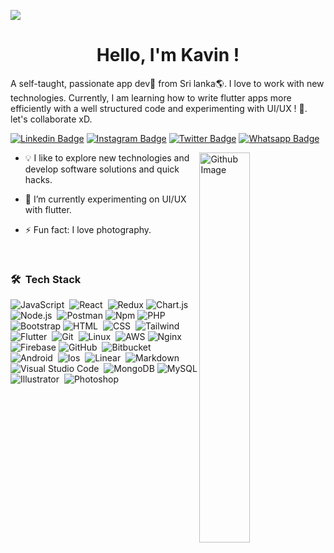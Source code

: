 ![](https://raw.githubusercontent.com/halfrost/halfrost/master/icons/header_.png)

<h1 align="center"> Hello, I'm Kavin ! </h1>
<!-- <img src="https://raw.githubusercontent.com/ABSphreak/ABSphreak/master/gifs/Hi.gif" width="5px"> -->

A self-taught, passionate app dev🎯 from Sri lanka🌎. I love to work with new technologies. Currently, I am learning how to write flutter apps more efficiently with a well structured code and experimenting with UI/UX !  🌱. let's collaborate xD. 


[![Linkedin Badge](https://img.shields.io/badge/-LinkedIn-0e76a8?style=flat-square&logo=Linkedin&logoColor=white)](https://www.linkedin.com/in/kabilraj-selvanantham-952a0313a)
[![Instagram Badge](https://img.shields.io/badge/-Instagram-e4405f?style=flat-square&logo=Instagram&logoColor=white)](https://www.instagram.com/itzskavin/)
[![Twitter Badge](https://img.shields.io/badge/-Twitter-00acee?style=flat-square&logo=Twitter&logoColor=white)](https://twitter.com/c40097c49660485)
[![Whatsapp Badge](https://img.shields.io/badge/-Whatsapp-0DC143?style=flat-square&logo=Whatsapp&logoColor=white)](https://wa.me/+94776213839)

<img width="40%" align="right" alt="Github Image" src="https://media.giphy.com/media/V21UwO1oh2nswmq08I/giphy.gif" />

- 💡 I like to explore new technologies and develop software solutions and quick hacks.
- 🌱 I’m currently experimenting on UI/UX with flutter.

- ⚡ Fun fact: I love photography.
<br>

### 🛠 &nbsp;Tech Stack
  
![JavaScript](https://img.shields.io/badge/-JavaScript-05122A?style=flat&logo=javascript)&nbsp;
![React](https://img.shields.io/badge/-React-05122A?style=flat&logo=react)&nbsp;
![Redux](https://img.shields.io/badge/-Redux-000?&logo=Redux)
![Chart.js](https://img.shields.io/badge/-Chart.js-000?&logo=Chart.js)
![Node.js](https://img.shields.io/badge/-Node.js-05122A?style=flat&logo=node.js)&nbsp;
![Postman](https://img.shields.io/badge/-Postman-000?&logo=Postman)
![Npm](https://img.shields.io/badge/-Npm-000?&logo=Npm)
![PHP](https://img.shields.io/badge/-PHP-000?&logo=PHP)
![Bootstrap](https://img.shields.io/badge/-Bootstrap-05122A?style=flat&logo=bootstrap&logoColor=563D7C)
![HTML](https://img.shields.io/badge/-HTML-05122A?style=flat&logo=HTML5)&nbsp;
![CSS](https://img.shields.io/badge/-CSS-05122A?style=flat&logo=CSS3&logoColor=1572B6)&nbsp;
![Tailwind](https://img.shields.io/badge/-Tailwind-05122A?style=flat&logo=tailwindcss&logoColor=1572B6)&nbsp;
![Flutter](https://img.shields.io/badge/-Flutter-05122A?style=flat&logo=flutter)&nbsp;
![Git](https://img.shields.io/badge/-Git-05122A?style=flat&logo=git)&nbsp;
![Linux](https://img.shields.io/badge/-Linux-05122A?style=flat&logo=linux)&nbsp;
![AWS](https://img.shields.io/badge/-AWS-000?&logo=Amazon-AWS)
![Nginx](https://img.shields.io/badge/-Nginx-000?&logo=Nginx)
![Firebase](https://img.shields.io/badge/-Firebase-000?&logo=Firebase)
![GitHub](https://img.shields.io/badge/-GitHub-05122A?style=flat&logo=github)&nbsp;
![Bitbucket](https://img.shields.io/badge/-Bitbucket-05122A?style=flat&logo=bitbucket)&nbsp;
![Android](https://img.shields.io/badge/-Android-05122A?style=flat&logo=android)&nbsp;
![Ios](https://img.shields.io/badge/-Ios-05122A?style=flat&logo=ios)&nbsp;
![Linear](https://img.shields.io/badge/-Linear-05122A?style=flat&logo=linear)&nbsp;
![Markdown](https://img.shields.io/badge/-Markdown-05122A?style=flat&logo=markdown)
![Visual Studio Code](https://img.shields.io/badge/-Visual%20Studio%20Code-05122A?style=flat&logo=visual-studio-code&logoColor=007ACC)&nbsp;
![MongoDB](https://img.shields.io/badge/-MongoDB-000?&logo=MongoDB)
![MySQL](https://img.shields.io/badge/-MySQL-000?&logo=MySQL)
![Illustrator](https://img.shields.io/badge/-Illustrator-05122A?style=flat&logo=adobe-illustrator)&nbsp;
![Photoshop](https://img.shields.io/badge/-Photoshop-05122A?style=flat&logo=adobe-photoshop)&nbsp;

